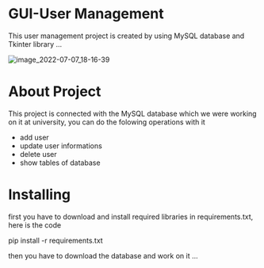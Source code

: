 # GUI-User Management
This user management project is created by using MySQL database and Tkinter library ...


![image_2022-07-07_18-16-39](https://user-images.githubusercontent.com/77281736/177789289-5bd1cc38-3b15-4b68-99f8-d9cfd133dbfb.png)

# About Project

This project is connected with the MySQL database which we were working on it at university, you can do the folowing operations with it
* add user
* update user informations
* delete user
* show tables of database

# Installing
first you have to download and install required libraries in requirements.txt, here is the code

pip install -r requirements.txt

then you have to download the database and work on it ...
